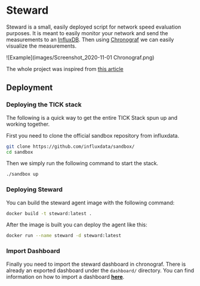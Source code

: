 Steward
=======

Steward is a small, easily deployed script for network speed evaluation purposes.
It is meant to easily monitor your network and send the measurements to an [InfluxDB](https://www.influxdata.com/products/influxdb-overview/).
Then using [Chronograf](https://www.influxdata.com/time-series-platform/chronograf/) we can easily visualize the measurements.

![Example](images/Screenshot_2020-11-01 Chronograf.png)

The whole project was inspired from [this article](http://www.pibits.net/learning/how-to-measure-internet-speed-in-python-using-speedtest.php)


Deployment
----------

### Deploying the TICK stack
The following is a quick way to get the entire TICK Stack spun up and working together.

First you need to clone the official sandbox repository from influxdata.
```bash
git clone https://github.com/influxdata/sandbox/
cd sandbox
```
Then we simply run the following command to start the stack.

```bash
./sandbox up
```
### Deploying Steward
You can build the steward agent image with the following command:
```bash
docker build -t steward:latest .
```

After the image is built you can deploy the agent like this:
```bash
docker run --name steward -d steward:latest
```

### Import Dashboard

Finally you need to import the steward dashboard in chronograf.
There is already an exported dashboard under the `dashboard/` directory.
You can find information on how to import a dashboard **[here](https://docs.influxdata.com/chronograf/v1.8/administration/import-export-dashboards/#import-a-dashboard)**.